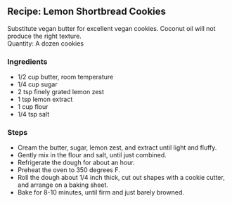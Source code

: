 ## Recipe: Lemon Shortbread Cookies
Substitute vegan butter for excellent vegan cookies. Coconut oil will not produce the right texture.  
Quantity: A dozen cookies  

### Ingredients
 - 1/2 cup butter, room temperature
 - 1/4 cup sugar
 - 2 tsp finely grated lemon zest
 - 1 tsp lemon extract
 - 1 cup flour
 - 1/4 tsp salt

### Steps
 - Cream the butter, sugar, lemon zest, and extract until light and fluffy.
 - Gently mix in the flour and salt, until just combined.
 - Refrigerate the dough for about an hour.
 - Preheat the oven to 350 degrees F.
 - Roll the dough about 1/4 inch thick, cut out shapes with a cookie cutter, and arrange on a baking sheet.
 - Bake for 8-10 minutes, until firm and just barely browned.


